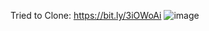 Tried to Clone: https://bit.ly/3iOWoAi
![image](https://user-images.githubusercontent.com/77549507/136674762-f9fc771e-d305-4923-a9c0-9f4e92a31e27.png)
